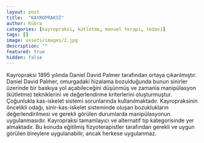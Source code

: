 ```yaml
---
layout: post
title:  "KAYROPRAKSİ"
author: Kübra
categories: [kayropraksi, kütletme, manuel terapi, tedavi]
tags: []
image: assets/images/2.jpg
description: ""
featured: true
hidden: false
---
```




Kayropraksi 1895 yılında Daniel David Palmer tarafından ortaya çıkarılmıştır. Daniel David Palmer, omurgadaki hizalama bozulduğunda bunun sinirler üzerinde bir baskıya yol açabileceğini düşünmüş ve zamanla manipülasyon (kütletme) tekniklerini ve değerlendirme kriterlerini oluşturmuştur. Çoğunlukla kas-iskelet sistemi sorunlarında kullanılmaktadır. Kayropraksinin öncelikli odağı, sinir-kas-iskelet sisteminde oluşan bozuklukların değerlendirilmesi ve gerekli görülen durumlarda manipülasyonun uygulanmasıdır. Kayropraksi tamamlayıcı ve alternatif tıp kategorisinde yer almaktadır.  Bu konuda eğitilmiş fizyoterapistler tarafından gerekli ve uygun görülen bireylere uygulanabilir, ancak herkese uygulanmaz.
